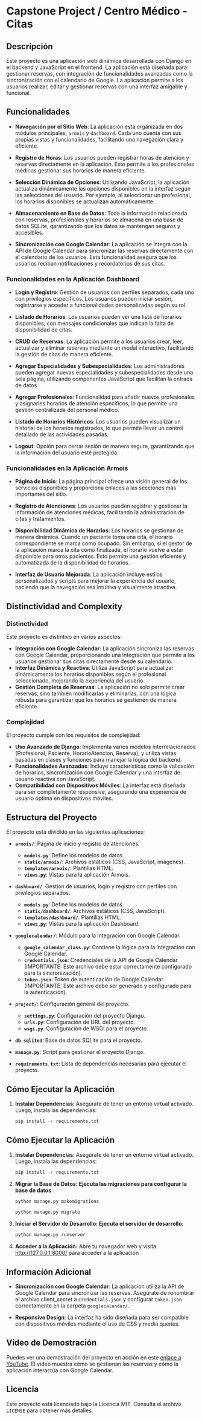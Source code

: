 # Capstone Project / Centro Médico - Citas

## Descripción

Este proyecto es una aplicación web dinámica desarrollada con Django en el backend y JavaScript en el frontend. La aplicación está diseñada para gestionar reservas, con integración de funcionalidades avanzadas como la sincronización con el calendario de Google. La aplicación permite a los usuarios realizar, editar y gestionar reservas con una interfaz amigable y funcional.

## Funcionalidades

- **Navegación por el Sitio Web**: La aplicación está organizada en dos módulos principales, `armois` y `dashboard`. Cada uno cuenta con sus propias vistas y funcionalidades, facilitando una navegación clara y eficiente.

- **Registro de Horas**: Los usuarios pueden registrar horas de atención y reservas directamente en la aplicación. Esto permite a los profesionales médicos gestionar sus horarios de manera eficiente.

- **Selección Dinámica de Opciones**: Utilizando JavaScript, la aplicación actualiza dinámicamente las opciones disponibles en la interfaz según las selecciones del usuario. Por ejemplo, al seleccionar un profesional, los horarios disponibles se actualizan automáticamente.

- **Almacenamiento en Base de Datos**: Toda la información relacionada con reservas, profesionales y horarios se almacena en una base de datos SQLite, garantizando que los datos se mantengan seguros y accesibles.

- **Sincronización con Google Calendar**: La aplicación se integra con la API de Google Calendar para sincronizar las reservas directamente con el calendario de los usuarios. Esta funcionalidad asegura que los usuarios reciban notificaciones y recordatorios de sus citas.

### Funcionalidades en la Aplicación Dashboard

- **Login y Registro**: Gestión de usuarios con perfiles separados, cada uno con privilegios específicos. Los usuarios pueden iniciar sesión, registrarse y acceder a funcionalidades personalizadas según su rol.

- **Listado de Horarios**: Los usuarios pueden ver una lista de horarios disponibles, con mensajes condicionales que indican la falta de disponibilidad de citas.

- **CRUD de Reservas**: La aplicación permite a los usuarios crear, leer, actualizar y eliminar reservas mediante un modal interactivo, facilitando la gestión de citas de manera eficiente.

- **Agregar Especialidades y Subespecialidades**: Los administradores pueden agregar nuevas especialidades y subespecialidades desde una sola página, utilizando componentes JavaScript que facilitan la entrada de datos.

- **Agregar Profesionales**: Funcionalidad para añadir nuevos profesionales y asignarles horarios de atención específicos, lo que permite una gestión centralizada del personal médico.

- **Listado de Horarios Históricos**: Los usuarios pueden visualizar un historial de los horarios registrados, lo que permite llevar un control detallado de las actividades pasadas.

- **Logout**: Opción para cerrar sesión de manera segura, garantizando que la información del usuario esté protegida.

### Funcionalidades en la Aplicación Armois

- **Página de Inicio**: La página principal ofrece una visión general de los servicios disponibles y proporciona enlaces a las secciones más importantes del sitio.

- **Registro de Atenciones**: Los usuarios pueden registrar y gestionar la información de atenciones médicas, facilitando la administración de citas y tratamientos.

- **Disponibilidad Dinámica de Horarios**: Los horarios se gestionan de manera dinámica. Cuando un paciente toma una cita, el horario correspondiente se marca como ocupado. Sin embargo, si el gestor de la aplicación marca la cita como finalizada, el horario vuelve a estar disponible para otros pacientes. Esto permite una gestión eficiente y automatizada de la disponibilidad de horarios.

- **Interfaz de Usuario Mejorada**: La aplicación incluye estilos personalizados y scripts para mejorar la experiencia del usuario, haciendo que la navegación sea intuitiva y visualmente atractiva.



## Distinctividad and Complexity

### Distinctividad

Este proyecto es distintivo en varios aspectos:
- **Integración con Google Calendar**: La aplicación sincroniza las reservas con Google Calendar, proporcionando una integración que permite a los usuarios gestionar sus citas directamente desde su calendario.
- **Interfaz Dinámica y Reactiva**: Utiliza JavaScript para actualizar dinámicamente los horarios disponibles según el profesional seleccionado, mejorando la experiencia del usuario.
- **Gestión Completa de Reservas**: La aplicación no solo permite crear reservas, sino también modificarlas y eliminarlas, con una lógica robusta para garantizar que los horarios se gestionen de manera eficiente.

### Complejidad

El proyecto cumple con los requisitos de complejidad:
- **Uso Avanzado de Django**: Implementa varios modelos interrelacionados (Profesional, Paciente, HorarioAtencion, Reserva), y utiliza vistas basadas en clases y funciones para manejar la lógica del backend.
- **Funcionalidades Avanzadas**: Incluye características como la validación de horarios, sincronización con Google Calendar y una interfaz de usuario reactiva con JavaScript.
- **Compatibilidad con Dispositivos Móviles**: La interfaz está diseñada para ser completamente responsive, asegurando una experiencia de usuario óptima en dispositivos móviles.

## Estructura del Proyecto

El proyecto está dividido en las siguientes aplicaciones:

- **`armois/`**: Página de inicio y registro de atenciones.
  - **`models.py`**: Define los modelos de datos.
  - **`static/armois/`**: Archivos estáticos (CSS, JavaScript, imágenes).
  - **`templates/armois/`**: Plantillas HTML.
  - **`views.py`**: Vistas para la aplicación Armois.

- **`dashboard/`**: Gestión de usuarios, login y registro con perfiles con privilegios separados.
  - **`models.py`**: Define los modelos de datos.
  - **`static/dashboard/`**: Archivos estáticos (CSS, JavaScript).
  - **`templates/dashboard/`**: Plantillas HTML.
  - **`views.py`**: Vistas para la aplicación Dashboard.

- **`googlecalendar/`**: Módulo para la integración con Google Calendar.
  - **`google_calendar_class.py`**: Contiene la lógica para la integración con Google Calendar.
  - **`credentials.json`**: Credenciales de la API de Google Calendar (IMPORTANTE: Este archivo debe estar correctamente configurado para la sincronización).
  - **`token.json`**: Token de autenticación de Google Calendar (IMPORTANTE: Este archivo debe ser generado y configurado para la autenticación).

- **`project/`**: Configuración general del proyecto.
  - **`settings.py`**: Configuración del proyecto Django.
  - **`urls.py`**: Configuración de URL del proyecto.
  - **`wsgi.py`**: Configuración de WSGI para el proyecto.

- **`db.sqlite3`**: Base de datos SQLite para el proyecto.
- **`manage.py`**: Script para gestionar el proyecto Django.
- **`requirements.txt`**: Lista de dependencias necesarias para ejecutar el proyecto.

## Cómo Ejecutar la Aplicación

1. **Instalar Dependencias**:
   Asegúrate de tener un entorno virtual activado. Luego, instala las dependencias:
   ```bash
   pip install -r requirements.txt

## Cómo Ejecutar la Aplicación

1. **Instalar Dependencias**:
   Asegúrate de tener un entorno virtual activado. Luego, instala las dependencias:
   ```bash
   pip install -r requirements.txt

2. **Migrar la Base de Datos: Ejecuta las migraciones para configurar la base de datos**:

    ```bash
    python manage.py makemigrations
     ```

    ```bash
    python manage.py migrate
     ```

3. **Iniciar el Servidor de Desarrollo: Ejecuta el servidor de desarrollo**:

    ```bash
    python manage.py runserver

4. **Acceder a la Aplicación:**
    Abre tu navegador web y visita http://127.0.0.1:8000/ para acceder a la aplicación

## Información Adicional

- **Sincronización con Google Calendar**: La aplicación utiliza la API de Google Calendar para sincronizar las reservas. Asegúrate de renombrar el archivo client_secret a `credentials.json` y configurar `token.json` correctamente en la carpeta `googlecalendar/`.

- **Responsive Design**: La interfaz ha sido diseñada para ser compatible con dispositivos móviles mediante el uso de CSS y media queries.

## Video de Demostración

Puedes ver una demostración del proyecto en acción en este [enlace a YouTube](https://www.youtube.com). El video muestra cómo se gestionan las reservas y cómo la aplicación interactúa con Google Calendar.

## Licencia

Este proyecto está licenciado bajo la Licencia MIT. Consulta el archivo `LICENSE` para obtener más detalles.
